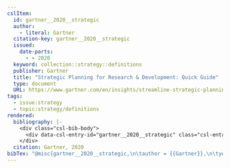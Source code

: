 ```yaml
---
cslItem:
  id: gartner__2020__strategic
  author:
    - literal: Gartner
  citation-key: gartner__2020__strategic
  issued:
    date-parts:
      - - 2020
  keyword: collection::strategy::definitions
  publisher: Gartner
  title: "Strategic Planning for Research & Development: Quick Guide"
  type: document
  URL: https://www.gartner.com/en/insights/streamline-strategic-planning
tags:
  - issue:strategy
  - topic:strategy/definitions
rendered:
  bibliography: |-
    <div class="csl-bib-body">
      <div data-csl-entry-id="gartner__2020__strategic" class="csl-entry">Gartner 2020 “Strategic Planning for Research &#38; Development: Quick Guide.” Gartner. Available at: <a href='https://www.gartner.com/en/insights/streamline-strategic-planning.'>https://www.gartner.com/en/insights/streamline-strategic-planning.</a></div>
    </div>
  citation: Gartner, 2020
bibTex: "@misc{gartner__2020__strategic,\n\tauthor = {{Gartner}},\n\tyear = {2020},\n\tpublisher = {Gartner},\n\ttitle = {Strategic {Planning} for {Research} & {Development}: Quick {Guide}},\n}\n\n"
---
```

